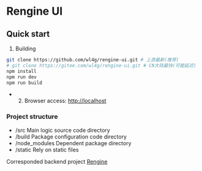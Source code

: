 # Rengine UI

## Quick start

1. Building

```bash
git clone https://github.com/wl4g/rengine-ui.git # 上游最新(推荐)
# git clone https://gitee.com/wl4g/rengine-ui.git # CN大陆最快(可能延迟)
npm install
npm run dev
npm run build
```

- 2. Browser access: <http://localhost>

### Project structure

- /src Main logic source code directory
- /build Package configuration code directory
- /node_modules Dependent package directory
- /static Rely on static files

Corresponded backend project [Rengine](../../../rengine)
